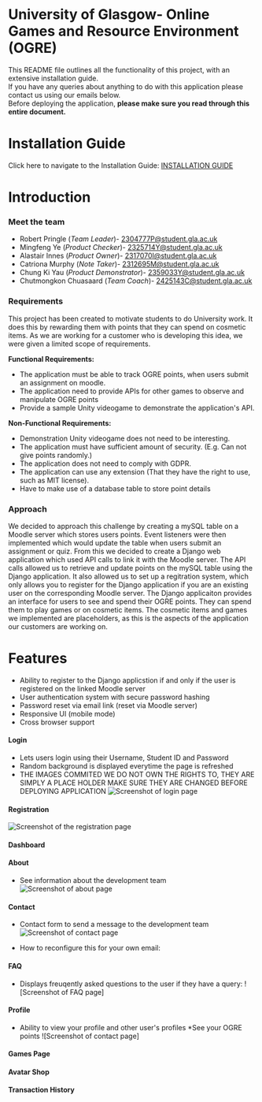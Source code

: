 # University of Glasgow- Online Games and Resource Environment (OGRE)

This README file outlines all the functionality of this project, with an extensive installation guide. <br>
If you have any queries about anything to do with this application please contact us using our emails below.<br>
Before deploying the application, **please make sure you read through this entire document.** 

# Installation Guide

Click here to navigate to the Installation Guide: [INSTALLATION GUIDE](INSTALLATIONGUIDE.md)

# Introduction


### Meet the team

*  Robert Pringle (*Team Leader*)- 2304777P@student.gla.ac.uk
*  Mingfeng Ye (*Product Checker*)- 2325714Y@student.gla.ac.uk
*  Alastair Innes (*Product Owner*)- 2317070I@student.gla.ac.uk
*  Catriona Murphy (*Note Taker*)- 2312695M@student.gla.ac.uk
*  Chung Ki Yau (*Product Demonstrator*)- 2359033Y@student.gla.ac.uk
*  Chutmongkon Chuasaard (*Team Coach*)- 2425143C@student.gla.ac.uk


### Requirements

This project has been created to motivate students to do University work. It does this by rewarding them with points that they can spend on cosmetic items. As we are working for a customer who is developing this idea, we were given a limited scope of requirements.


**Functional Requirements:**
*  The application must be able to track OGRE points, when users submit an assignment on moodle.
*  The application need to provide APIs for other games to observe and manipulate OGRE points
*  Provide a sample Unity videogame to demonstrate the application's API. 

**Non-Functional Requirements:**
*  Demonstration Unity videogame does not need to be interesting.
*  The application must have sufficient amount of security. (E.g. Can not give points randomly.)
*  The application does not need to comply with GDPR.
*  The application can use any extension (That they have the right to use, such as MIT license).
*  Have to make use of a database table to store point details

### Approach

We decided to approach this challenge by creating a mySQL table on a Moodle server which stores users points. Event listeners were then implemented which would update the table when users submit an assignment or quiz. From this we decided to create a Django web application which used API calls to link it with the Moodle server. The API calls allowed us to retrieve and update points on the mySQL table using the Django application. It also allowed us to set up a regitration system, which only allows you to register for the Django application if you are an existing user on the corresponding Moodle server. The Django applicaiton provides an interface for users to see and spend their OGRE points. They can spend them to play games or on cosmetic items. The cosmetic items and games we implemented are placeholders, as this is the aspects of the application our customers are working on.
# Features

* Ability to register to the Django applicstion if and only if the user is registered on the linked Moodle server
* User authentication system with secure password hashing
* Password reset via email link (reset via Moodle server)
* Responsive UI (mobile mode)
* Cross browser support

#### Login
* Lets users login using their Username, Student ID and Password
* Random background is displayed everytime the page is refreshed
* THE IMAGES COMMITED WE DO NOT OWN THE RIGHTS TO, THEY ARE SIMPLY A PLACE HOLDER MAKE SURE THEY ARE CHANGED BEFORE DEPLOYING APPLICATION
![Screenshot of login page](https://i.imgur.com/THzP6tu.png)

#### Registration
![Screenshot of the registration page](https://i.imgur.com/H8czMjd.png)

#### Dashboard

#### About
* See information about the development team
![Screenshot of about page](https://i.imgur.com/kTNNaQc.png)

#### Contact
* Contact form to send a message to the development team
![Screenshot of contact page](https://i.imgur.com/Jb8f427.png)

* How to reconfigure this for your own email:

#### FAQ
* Displays freuqently asked questions to the user if they have a query:
![Screenshot of FAQ page]

#### Profile
* Ability to view your profile and other user's profiles
*See your OGRE points
![Screenshot of contact page]

#### Games Page


#### Avatar Shop

#### Transaction History


